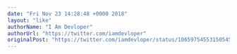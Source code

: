 ```yaml
---
date: "Fri Nov 23 14:28:48 +0000 2018"
layout: "like"
authorName: "I Am Devloper"
authorUrl: "https://twitter.com/iamdevloper"
originalPost: "https://twitter.com/iamdevloper/status/1065975455315054593"
---
```

